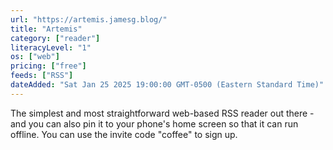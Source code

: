 ```yaml
---
url: "https://artemis.jamesg.blog/"
title: "Artemis"
category: ["reader"]
literacyLevel: "1"
os: ["web"]
pricing: ["free"]
feeds: ["RSS"]
dateAdded: "Sat Jan 25 2025 19:00:00 GMT-0500 (Eastern Standard Time)"
---
```


The simplest and most straightforward web-based RSS reader out there - and you can also pin it to your phone's home screen so that it can run offline. You can use the invite code "coffee" to sign up.
